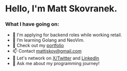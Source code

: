 # Hello, I'm Matt Skovranek. 

### What I have going on:
- 🔭 I'm applying for backend roles while working retail.
- 🌱 I’m learning Golang and NeoVim.
- 📂 Check out my [portfolio](https://skovranek.github.io/)
- 📫 Contact mattjskov@gmail.com
- 🤔 Let's network on [X/Twitter](https://twitter.com/MattSkovranek) and [LinkedIn](https://www.linkedin.com/in/matthew-skovranek-6390ba23a/)
- 💬 Ask me about my programming journey!

